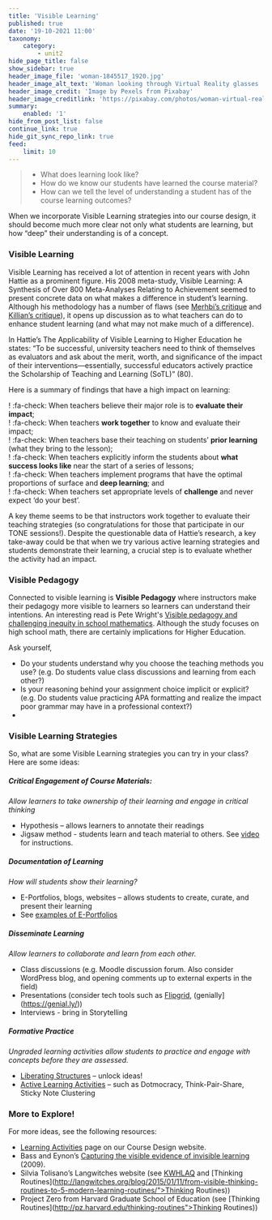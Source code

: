 ```yaml
---
title: 'Visible Learning'
published: true
date: '19-10-2021 11:00'
taxonomy:
    category:
        - unit2
hide_page_title: false
show_sidebar: true
header_image_file: 'woman-1845517_1920.jpg'
header_image_alt_text: 'Woman looking through Virtual Reality glasses '
header_image_credit: 'Image by Pexels from Pixabay'
header_image_creditlink: 'https://pixabay.com/photos/woman-virtual-reality-game-clouds-1845517/'
summary:
    enabled: '1'
hide_from_post_list: false
continue_link: true
hide_git_sync_repo_link: true
feed:
    limit: 10
---
```


> - What does learning look like?
> - How do we know our students have learned the course material?
> - How can we tell the level of understanding a student has of the course learning outcomes?  

When we incorporate Visible Learning strategies into our course design, it should become much more clear not only what students are learning, but how “deep” their understanding is of a concept.

### Visible Learning
Visible Learning has received a lot of attention in recent years with John Hattie as a prominent figure.  His 2008 meta-study, Visible Learning: A Synthesis of Over 800 Meta-Analyses Relating to Achievement seemed to present concrete data on what makes a difference in student’s learning.  Although his methodology has a number of flaws (see [Merhbi’s critique](https://www.evidencebasedteaching.org.au/wp-content/uploads/An-Objective-Critique-of-Hatties-Visible-Learning-Research.pdf) and [Killian’s critique](https://www.evidencebasedteaching.org.au/wp-content/uploads/An-Objective-Critique-of-Hatties-Visible-Learning-Research.pdf)), it opens up discussion as to what teachers can do to enhance student learning (and what may not make much of a difference).

In Hattie’s The Applicability of Visible Learning to Higher Education he states: “To be successful, university teachers need to think of themselves as evaluators and ask about the merit, worth, and significance of the impact of their interventions—essentially, successful educators actively practice the Scholarship of Teaching and Learning (SoTL)” (80).

Here is a summary of findings that have a high impact on learning:  

! :fa-check: When teachers believe their major role is to **evaluate their impact**;  
! :fa-check: When teachers **work together** to know and evaluate their impact;  
! :fa-check: When teachers base their teaching on students’ **prior learning** (what they bring to the lesson);  
! :fa-check: When teachers explicitly inform the students about **what success looks like** near the start of a series of lessons;  
! :fa-check: When teachers implement programs that have the optimal proportions of surface and **deep learning**; and  
! :fa-check: When teachers set appropriate levels of **challenge** and never expect ‘do your best’.  

A key theme seems to be that instructors work together to evaluate their teaching strategies (so congratulations for those that participate in our TONE sessions!).  Despite the questionable data of Hattie’s research, a key take-away could be that when we try various active learning strategies and students demonstrate their learning, a crucial step is to evaluate whether the activity had an impact.

### Visible Pedagogy
Connected to visible learning is **Visible Pedagogy** where instructors make their pedagogy more visible to learners so learners can understand their intentions.  An interesting read is Pete Wright's [Visible pedagogy and challenging inequity in school mathematics](https://hal.archives-ouvertes.fr/hal-02421688/document). Although the study focuses on high school math, there are certainly implications for Higher Education.

Ask yourself,
- Do your students understand why you choose the teaching methods you use? (e.g. Do students value class discussions and learning from each other?)
- Is your reasoning behind your assignment choice implicit or explicit? (e.g. Do students value practicing APA formatting and realize the impact poor grammar may have in a professional context?)
-

### Visible Learning Strategies
So, what are some Visible Learning strategies you can try in your class?  Here are some ideas:

##### Critical Engagement of Course Materials:
*Allow learners to take ownership of their learning and engage in critical thinking*
- Hypothesis – allows learners to annotate their readings
- Jigsaw method - students learn and teach material to others.  See [video](https://www.youtube.com/watch?v=euhtXUgBEts) for instructions.

##### Documentation of Learning
*How will students show their learning?*
- E-Portfolios, blogs, websites – allows students to create, curate, and present their learning
- See [examples of E-Portfolios](https://uwaterloo.ca/centre-for-teaching-excellence/resources/integrative-learning/eportfolios/examples-student-eportfolios)

##### Disseminate Learning
*Allow learners to collaborate and learn from each other.*
- Class discussions (e.g. Moodle discussion forum.  Also consider WordPress blog, and opening comments up to external experts in the field)
- Presentations (consider tech tools such as [Flipgrid](https://info.flipgrid.com/), (genially](https://genial.ly/))
- Interviews - bring in Storytelling

##### Formative Practice
*Ungraded learning activities allow students to practice and engage with concepts before they are assessed.*
- [Liberating Structures](https://www.liberatingstructures.com/ls-menu) – unlock ideas!
- [Active Learning Activities](https://uwaterloo.ca/centre-for-teaching-excellence/teaching-resources/teaching-tips/developing-assignments/assignment-design/active-learning-activities) – such as Dotmocracy, Think-Pair-Share, Sticky Note Clustering

### More to Explore!
For more ideas, see the following resources:
- [Learning Activities](https://create.twu.ca/coursedesign/about/activities/) page on our Course Design website.
- Bass and Eynon’s [Capturing the visible evidence of invisible learning](http://www.academiccommons.org/2014/10/13/capturing-the-visible-evidence-of-invisible-learning/) (2009).
- Silvia Tolisano’s Langwitches website (see [KWHLAQ](http://langwitches.org/blog/2020/01/09/upgrade-your-kwl-chart-to-the-21st-century-tools-platforms-and-visible-thinking-routines/) and [Thinking Routines](http://langwitches.org/blog/2015/01/11/from-visible-thinking-routines-to-5-modern-learning-routines/">Thinking Routines))
- Project Zero from Harvard Graduate School of Education (see [Thinking Routines](http://pz.harvard.edu/thinking-routines">Thinking Routines))
